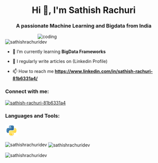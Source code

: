 <h1 align="center">Hi 👋, I'm Sathish Rachuri</h1>
<h3 align="center">A passionate Machine Learning and Bigdata from India</h3>
<img align="right" alt="coding" width="400" src="https://user-images.githubusercontent.com/55389276/140866485-8fb1c876-9a8f-4d6a-98dc-08c4981eaf70.gif">
<p align="left"> <img src="https://komarev.com/ghpvc/?username=sathishrachuridev&label=Profile%20views&color=0e75b6&style=flat" alt="sathishrachuridev" /> </p>

- 🌱 I’m currently learning **BigData Frameworks**

- 📝 I regularly write articles on (Linkedin Profile)

- 📫 How to reach me **https://www.linkedin.com/in/sathish-rachuri-81b6331a4/**

<h3 align="left">Connect with me:</h3>
<p align="left">
<a href="https://linkedin.com/in/sathish-rachuri-81b6331a4" target="blank"><img align="center" src="https://raw.githubusercontent.com/rahuldkjain/github-profile-readme-generator/master/src/images/icons/Social/linked-in-alt.svg" alt="sathish-rachuri-81b6331a4" height="30" width="40" /></a>
</p>

<h3 align="left">Languages and Tools:</h3>
<p align="left"> <a href="https://www.python.org" target="_blank" rel="noreferrer"> <img src="https://raw.githubusercontent.com/devicons/devicon/master/icons/python/python-original.svg" alt="python" width="40" height="40"/> </a> </p>

<p><img align="left" src="https://github-readme-stats.vercel.app/api/top-langs?username=sathishrachuridev&show_icons=true&locale=en&layout=compact" alt="sathishrachuridev" /></p>

<p>&nbsp;<img align="center" src="https://github-readme-stats.vercel.app/api?username=sathishrachuridev&show_icons=true&locale=en" alt="sathishrachuridev" /></p>

<p><img align="center" src="https://github-readme-streak-stats.herokuapp.com/?user=sathishrachuridev&" alt="sathishrachuridev" /></p>
